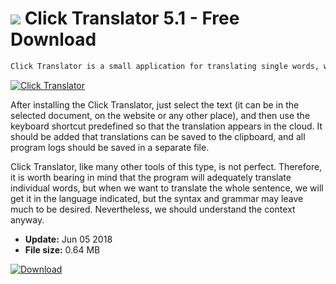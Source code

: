 # ![](https://cdn.softexe.net/static/icon/win.gif) Click Translator 5.1 - Free Download

```sh
Click Translator is a small application for translating single words, whole sentences or paragraphs. The tool supports as many as 53 languages ​​from around the world, including English, French, Italian, Spanish and Polish.
```
[![Click Translator](https://gallery.dpcdn.pl/imgc/Tools/82875/g_-_420x350_1.5_-_xfd653e35-2d4d-4993-85dc-7c1f9e5cc58f.jpg)](https://softexe.net/win/education-science/languages/click-translator:pRped.html)

After installing the Click Translator, just select the text (it can be in the selected document, on the website or any other place), and then use the keyboard shortcut predefined so that the translation appears in the cloud. It should be added that translations can be saved to the clipboard, and all program logs should be saved in a separate file.
 
 Click Translator, like many other tools of this type, is not perfect. Therefore, it is worth bearing in mind that the program will adequately translate individual words, but when we want to translate the whole sentence, we will get it in the language indicated, but the syntax and grammar may leave much to be desired. Nevertheless, we should understand the context anyway.


- **Update:** Jun 05 2018
- **File size:** 0.64 MB

[![Download](https://cdn.softexe.net/static/img/download.png)](https://softexe.net/win/education-science/languages/click-translator:pRped.html)

